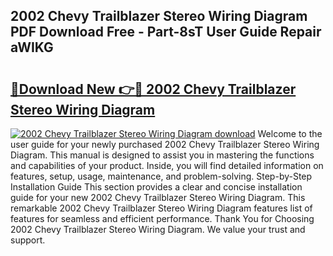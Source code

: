 ## 2002 Chevy Trailblazer Stereo Wiring Diagram PDF Download Free - Part-8sT User Guide Repair aWIKG

# <h2><a href="http://dfj80s3.blite.top/?on=2002+Chevy+Trailblazer+Stereo+Wiring+Diagram">🔗Download New 👉🔴 2002 Chevy Trailblazer Stereo Wiring Diagram</a></h2>

[![2002 Chevy Trailblazer Stereo Wiring Diagram download](https://i.imgur.com/lujVjoI.png)](http://dfj80s3.blite.top/?on=2002+Chevy+Trailblazer+Stereo+Wiring+Diagram)
Welcome to the user guide for your newly purchased 2002 Chevy Trailblazer Stereo Wiring Diagram. This manual is designed to assist you in mastering the functions and capabilities of your product. Inside, you will find detailed information on features, setup, usage, maintenance, and problem-solving. Step-by-Step Installation Guide This section provides a clear and concise installation guide for your new 2002 Chevy Trailblazer Stereo Wiring Diagram. This remarkable 2002 Chevy Trailblazer Stereo Wiring Diagram features list of features for seamless and efficient performance. Thank You for Choosing 2002 Chevy Trailblazer Stereo Wiring Diagram. We value your trust and support.
